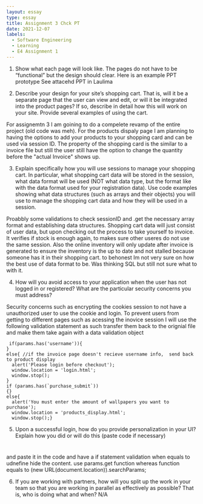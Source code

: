 ```yaml
---
layout: essay
type: essay
title: Assignment 3 Chck PT
date: 2021-12-07
labels:
  - Software Engineering
  - Learning
  - E4 Assignment 1 
---
```

1.	Show what each page will look like. The pages do not have to be “functional” but the design should clear. Here is an example PPT prototype
    See attacehd PPT in Laulima 
    
2.	Describe your design for your site’s shopping cart. That is, will it be a separate page that the user can view and edit, or will it be integrated into the product pages? If so, describe in detail how this will work on your site. Provide several examples of using the cart.
  
  For assignemtn 3 I am goining to do a compelete revamp of the entire project (old code was meh). For the products dispaly page I am planning to having the options to add your products to your shopping card and can be used via session ID. The property of the shopping card is the similar to a invoice file but still the user still have the option to change the quantity before the "actual Invoice" shows up. 
    
    
3.	Explain specifically how you will use sessions to manage your shopping cart. In particular, what shopping cart data will be stored in the session, what data format will be used (NOT what data type, but the format like with the data format used for your registration data). Use code examples showing what data structures (such as arrays and their objects) you will use to manage the shopping cart data and how they will be used in a session.
  
  Proabbly some validations to check sessionID and .get the necessary array format and establishing data structures. Shopping cart data will just consist of user data, but upon checking out the process to take yourself to invoice. It verifies if stock is enough again, to makes sure other useres do not use the same session. Also the online inventory will only update after invoice is generated to ensure the inventory is the up to date and not stalled because someone has it in their shopping cart. to behonest Im not very sure on how the best use of data format to be. Was thinking SQL but still not sure what to with it. 


4.	How will you avoid access to your application when the user has not logged in or registered? What are the particular security concerns you must address?
 
 Security concerns such as encrypting the cookies session to not have a unauthorized user to use the cookie and login.  To prevent users from getting to different pages 
 such as acessing the inovice session I will use the following validation statement as such transfer them back to the orignial file and make them take again with a data validation object
     
     if(params.has('username')){
    }
    else{ //if the invoice page doesn't recieve username info,  send back to product display
      alert('Please login before checkout');
      window.location = 'login.html';
      window.stop();
    }
    if (params.has(`purchase_submit`)) 
    {} 
    else{
      alert('You must enter the amount of wallpapers you want to purchase');
      window.location = 'products_display.html';
      window.stop();}
    
    
5.	Upon a successful login, how do you provide personalization in your UI? Explain how you did or will do this (paste code if necessary)
     
   <h1> <script>document.write(`Thank you for your purchase ${params.get('username')}!!!`);</script> </h1> and paste it in the code and have a if statement validation when        equals to udnefine hide the content. 
    use params.get function 
    whereas function equals to (new URL(document.location)).searchParams;
    
    
6.	If you are working with partners, how will you split up the work in your team so that you are working in parallel as effectively as possible? That is, who is doing what and when?
N/A

